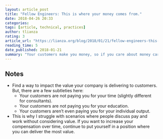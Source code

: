 ```yaml
---
layout: article_post
title: "Fellow Engineers: This is where your money comes from."
date: 2018-04-26 20:33
categories:
tags: [article, technical, practices]
author: tlianza
rating: 3
article_url: "https://lianza.org/blog/2018/01/21/fellow-engineers-this-is-where-your-money-comes-from/"
reading_time: 5
date_published: 2018-01-21
summary: "Your customers make you money, so if you care about money care about your customers."
---
```


## Notes

* Find a way to impact the value your company is delivering to customers.
  But, there are a few subtleties here:
  * Your customers are not paying you for your time (slightly different for
    consultants).
  * Your customers are not paying you for your education.
  * Your customers aren’t even paying you for your individual output.
* This is why I struggle with scenarios where people discuss pay and work
  without considering value. If you want to increase your compensation
  over time, continue to put yourself in a position where you can deliver
  the most value.
